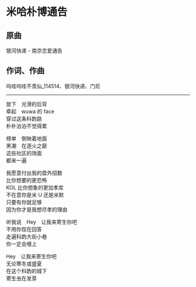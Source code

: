 # 米哈朴博通告
## 原曲
银河快递 - 南京恋爱通告
## 作词、作曲
呜哇呜哇不羡仙_114514、银河快递、门尼

---

放下　光滑的后背\
牵起　wuwa 的 face\
穿过这条科韵路\
朴朴泊泊不觉得累

榜单　倒映着地面\
黑潮　在逐火之巅\
这些社区的场面\
都来一遍

我愿意付出我的盘外招数\
比你想要的更恐怖\
KOL 比你想象的更加孝库\
不在意你是米 U 还是米默\
只要有你就足够\
因为你才是我想尽孝的理由

听我说　Hey　让我来寄生你吧\
不用你现在回答\
走遍科韵大街小巷\
你一定会缠上

Hey　让我来寄生你吧\
无论寒冬或盛夏\
在这个科韵的城下\
寄生虫在发芽